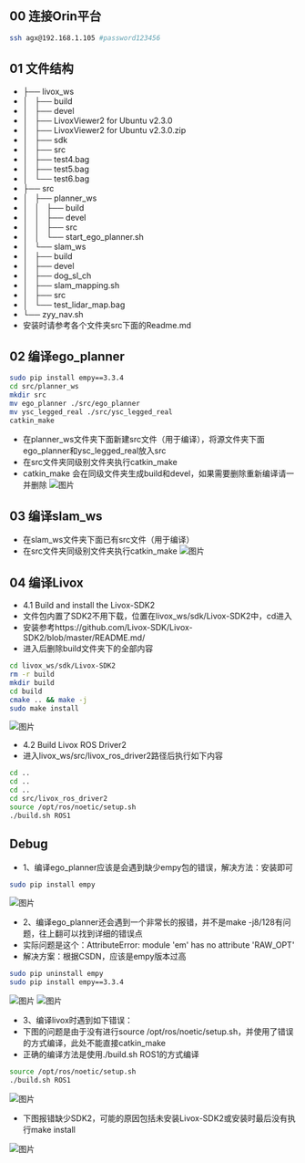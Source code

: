 ## 00 连接Orin平台
```bash
ssh agx@192.168.1.105 #password123456
```
## 01 文件结构
- ├── livox_ws
- │   ├── build
- │   ├── devel
- │   ├── LivoxViewer2 for Ubuntu v2.3.0
- │   ├── LivoxViewer2 for Ubuntu v2.3.0.zip
- │   ├── sdk
- │   ├── src
- │   ├── test4.bag
- │   ├── test5.bag
- │   └── test6.bag
- ├── src
- │   ├── planner_ws
- │   │   ├── build
- │   │   ├── devel
- │   │   ├── src
- │   │   └── start_ego_planner.sh
- │   └── slam_ws
- │       ├── build
- │       ├── devel
- │       ├── dog_sl_ch
- │       ├── slam_mapping.sh
- │       ├── src
- │       └── test_lidar_map.bag
- └── zyy_nav.sh
- 安装时请参考各个文件夹src下面的Readme.md

## 02 编译ego_planner
```bash
sudo pip install empy==3.3.4
cd src/planner_ws
mkdir src
mv ego_planner ./src/ego_planner
mv ysc_legged_real ./src/ysc_legged_real
catkin_make
```
- 在planner_ws文件夹下面新建src文件（用于编译），将源文件夹下面ego_planner和ysc_legged_real放入src
- 在src文件夹同级别文件夹执行catkin_make
- catkin_make 会在同级文件夹生成build和devel，如果需要删除重新编译请一并删除
![图片](https://github.com/user-attachments/assets/da11d343-99c6-4f22-b8ca-3b75324b50bc)

## 03 编译slam_ws
- 在slam_ws文件夹下面已有src文件（用于编译）
- 在src文件夹同级别文件夹执行catkin_make
![图片](https://github.com/user-attachments/assets/223e3f1f-7216-44d2-bba5-4873c000bf6a)

## 04 编译Livox
- 4.1 Build and install the Livox-SDK2
- 文件包内置了SDK2不用下载，位置在livox_ws/sdk/Livox-SDK2中，cd进入
- 安装参考https://github.com/Livox-SDK/Livox-SDK2/blob/master/README.md/
- 进入后删除build文件夹下的全部内容
```bash
cd livox_ws/sdk/Livox-SDK2
rm -r build
mkdir build
cd build
cmake .. && make -j
sudo make install
```

![图片](https://github.com/user-attachments/assets/4d7490ed-1f8e-4f1a-aede-0a3e040ce9be)

- 4.2 Build Livox ROS Driver2
- 进入livox_ws/src/livox_ros_driver2路径后执行如下内容
```bash
cd ..
cd ..
cd ..
cd src/livox_ros_driver2
source /opt/ros/noetic/setup.sh
./build.sh ROS1
```

## Debug
- 1、编译ego_planner应该是会遇到缺少empy包的错误，解决方法：安装即可
```bash
sudo pip install empy
```
![图片](https://github.com/user-attachments/assets/6eb3bd35-8400-479c-aab9-c731ef6f25aa)

- 2、编译ego_planner还会遇到一个非常长的报错，并不是make -j8/128有问题，往上翻可以找到详细的错误点
- 实际问题是这个：AttributeError: module 'em' has no attribute 'RAW_OPT'
- 解决方案：根据CSDN，应该是empy版本过高
```bash
sudo pip uninstall empy
sudo pip install empy==3.3.4
```
![图片](https://github.com/user-attachments/assets/be81f7d7-5afa-4ad8-b17d-bcd7900eae1c)
![图片](https://github.com/user-attachments/assets/6d5906d7-3a6f-49c6-935e-968da7559a83)

- 3、编译livox时遇到如下错误：
- 下图的问题是由于没有进行source /opt/ros/noetic/setup.sh，并使用了错误的方式编译，此处不能直接catkin_make
- 正确的编译方法是使用./build.sh ROS1的方式编译
```bash
source /opt/ros/noetic/setup.sh
./build.sh ROS1
```
![图片](https://github.com/user-attachments/assets/f8d43064-f3ff-469a-a99c-079cfb1ec780)

- 下图报错缺少SDK2，可能的原因包括未安装Livox-SDK2或安装时最后没有执行make install

![图片](https://github.com/user-attachments/assets/38a43ca7-d214-453f-a122-336991ca8bf5)

